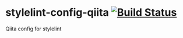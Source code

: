 # stylelint-config-qiita [![Build Status](https://travis-ci.org/increments/stylelint-config-qiita.svg)](https://travis-ci.org/increments/stylelint-config-qiita)

Qiita config for stylelint

